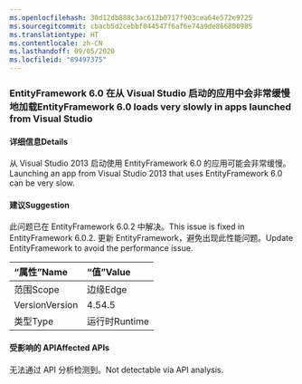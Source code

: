 ```yaml
---
ms.openlocfilehash: 30d12db888c3ac612b0717f903cea64e572e9725
ms.sourcegitcommit: cbacb5d2cebbf044547f6af6e74a9de866800985
ms.translationtype: HT
ms.contentlocale: zh-CN
ms.lasthandoff: 09/05/2020
ms.locfileid: "89497375"
---
```

### <a name="entityframework-60-loads-very-slowly-in-apps-launched-from-visual-studio"></a><span data-ttu-id="2221a-101">EntityFramework 6.0 在从 Visual Studio 启动的应用中会非常缓慢地加载</span><span class="sxs-lookup"><span data-stu-id="2221a-101">EntityFramework 6.0 loads very slowly in apps launched from Visual Studio</span></span>

#### <a name="details"></a><span data-ttu-id="2221a-102">详细信息</span><span class="sxs-lookup"><span data-stu-id="2221a-102">Details</span></span>

<span data-ttu-id="2221a-103">从 Visual Studio 2013 启动使用 EntityFramework 6.0 的应用可能会非常缓慢。</span><span class="sxs-lookup"><span data-stu-id="2221a-103">Launching an app from Visual Studio 2013 that uses EntityFramework 6.0 can be very slow.</span></span>

#### <a name="suggestion"></a><span data-ttu-id="2221a-104">建议</span><span class="sxs-lookup"><span data-stu-id="2221a-104">Suggestion</span></span>

<span data-ttu-id="2221a-105">此问题已在 EntityFramework 6.0.2 中解决。</span><span class="sxs-lookup"><span data-stu-id="2221a-105">This issue is fixed in EntityFramework 6.0.2.</span></span> <span data-ttu-id="2221a-106">更新 EntityFramework，避免出现此性能问题。</span><span class="sxs-lookup"><span data-stu-id="2221a-106">Update EntityFramework to avoid the performance issue.</span></span>

| <span data-ttu-id="2221a-107">“属性”</span><span class="sxs-lookup"><span data-stu-id="2221a-107">Name</span></span>    | <span data-ttu-id="2221a-108">“值”</span><span class="sxs-lookup"><span data-stu-id="2221a-108">Value</span></span>       |
|:--------|:------------|
| <span data-ttu-id="2221a-109">范围</span><span class="sxs-lookup"><span data-stu-id="2221a-109">Scope</span></span>   |<span data-ttu-id="2221a-110">边缘</span><span class="sxs-lookup"><span data-stu-id="2221a-110">Edge</span></span>|
|<span data-ttu-id="2221a-111">Version</span><span class="sxs-lookup"><span data-stu-id="2221a-111">Version</span></span>|<span data-ttu-id="2221a-112">4.5</span><span class="sxs-lookup"><span data-stu-id="2221a-112">4.5</span></span>|
|<span data-ttu-id="2221a-113">类型</span><span class="sxs-lookup"><span data-stu-id="2221a-113">Type</span></span>|<span data-ttu-id="2221a-114">运行时</span><span class="sxs-lookup"><span data-stu-id="2221a-114">Runtime</span></span>|

#### <a name="affected-apis"></a><span data-ttu-id="2221a-115">受影响的 API</span><span class="sxs-lookup"><span data-stu-id="2221a-115">Affected APIs</span></span>

<span data-ttu-id="2221a-116">无法通过 API 分析检测到。</span><span class="sxs-lookup"><span data-stu-id="2221a-116">Not detectable via API analysis.</span></span>

<!--

#### Affected APIs

Not detectable via API analysis.

-->
